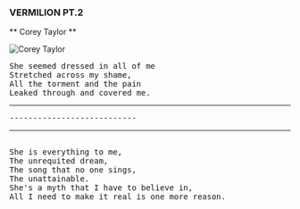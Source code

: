 ### VERMILION PT.2 ###

** Corey Taylor **

![Corey Taylor](https://cdn.mos.cms.futurecdn.net/PQnpAUzhB7i3LgDcTvHsUK-1200-80.jpg)
<pre>
She seemed dressed in all of me
Stretched across my shame,
All the torment and the pain
Leaked through and covered me.
<hr/>---------------------------<hr/>
She is everything to me,
The unrequited dream,
The song that no one sings,
The unattainable.
She's a myth that I have to believe in,
All I need to make it real is one more reason.
<pre>
